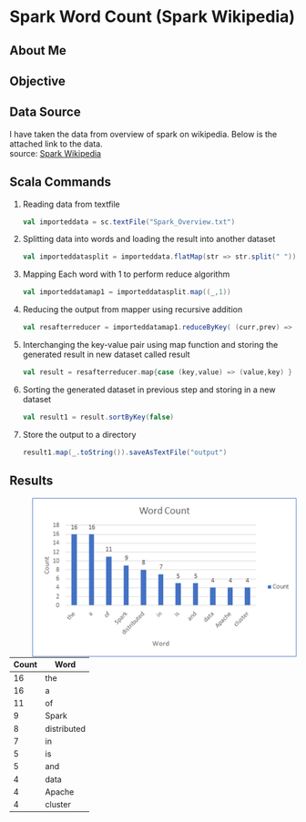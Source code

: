 # Spark Word Count (Spark Wikipedia)
## About Me

## Objective

## Data Source
I have taken the data from overview of spark on wikipedia. Below is the attached link to the data.  
source: [Spark Wikipedia](https://en.wikipedia.org/wiki/Apache_Spark)

## Scala Commands
1.  Reading data from textfile
    ```Scala
    val importeddata = sc.textFile("Spark_Overview.txt")
    ```
2. Splitting data into words and loading the result into another dataset
    ```Scala
    val importeddatasplit = importeddata.flatMap(str => str.split(" "))
    ```
3. Mapping Each word with 1 to perform reduce algorithm 
    ```Scala
    val importeddatamap1 = importeddatasplit.map((_,1))
    ```
3. Reducing the output from mapper using recursive addition 
    ```Scala
    val resafterreducer = importeddatamap1.reduceByKey( (curr,prev) => curr + prev )
    ```
3. Interchanging the key-value pair using map function and storing the generated result in new dataset called result 
    ```Scala
    val result = resafterreducer.map{case (key,value) => (value,key) }
    ```
3. Sorting the generated dataset in previous step and storing in a new dataset
    ```Scala
    val result1 = result.sortByKey(false)
    ```
3. Store the output to a directory
    ```Scala
    result1.map(_.toString()).saveAsTextFile("output")
    ```
## Results
> <img src="Images/resultchart.png" alt="result image" style="float: right;">

| Count | Word        |
|-------|-------------|
| 16    | the         |
| 16    | a           |
| 11    | of          |
| 9     | Spark       |
| 8     | distributed |
| 7     | in          |
| 5     | is          |
| 5     | and         |
| 4     | data        |
| 4     | Apache      |
| 4     | cluster     |
